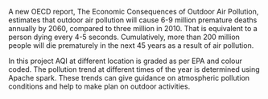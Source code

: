 A new OECD report, The Economic Consequences of Outdoor Air Pollution,
estimates that outdoor air pollution will cause 6-9 million premature deaths
annually by 2060, compared to three million in 2010. That is equivalent to a
person dying every 4-5 seconds. Cumulatively, more than 200 million people
will die prematurely in the next 45 years as a result of air pollution.

In this project AQI at different location is graded as per EPA and colour coded.
The pollution trend at different times of the year is determined using Apache spark.
These trends can give guidance on atmospheric pollution conditions and help to make plan on outdoor activities. 
